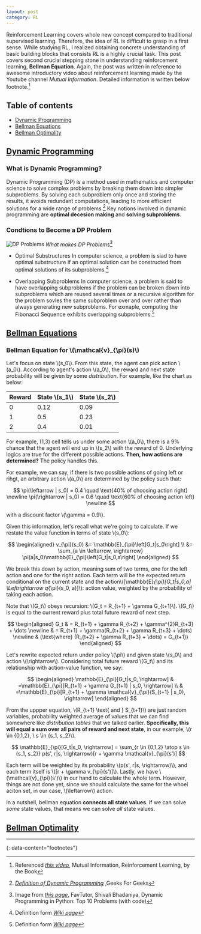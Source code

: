 ```yaml
---
layout: post
category: RL
---
```


Reinforcement Learning covers whole new concept compared to traditional supervised learning. Therefore, the idea of RL is difficult to grasp in a first sense. While studying RL, I realized obtaining concrete understanding of basic building blocks that consists RL is a highly crucial task. This post covers second crucial stepping stone in understanding reinforcement learning, **Bellman Equation**. Again, the post was written in reference to awesome introductory video about reinforcement learning made by the Youtube channel *Mutual Information*. Detailed information is written below footnote.[^1]

## Table of contents

- [Dynamic Programming](#dynamic-programming)
- [Bellman Equations](#bellman-equation)
- [Bellman Optimality](#bellman-optimality)

## [Dynamic Programming](#dynamic-programming)

### What is Dynamic Programming?

Dynamic Programming (DP) is a method used in mathematics and computer science to solve complex problems by breaking them down into simpler subproblems.  By solving each subproblem only once and storing the results, it avoids redundant computations, leading to more efficient solutions for a wide range of problems.[^2] Key notions involved in dynamic programming are **optimal decesion making** and **solving subproblems**.

### Condtions to Become a DP Problem

![DP Problems](https://favtutor.com/resources/images/uploads/blobid0.png)
*What makes DP Problems*[^3]

- Optimal Substructures
  In computer science, a problem is siad to have optimal substructure if an optimal solution can be constructed from optimal solutions of its subproblems.[^5]

- Overlapping Subproblems
  In computer science, a problem is said to have overlapping subproblems if the problem can be broken down into subproblems which are reused several times or a recursive algorithm for the problem sovles the same subproblem over and over rather than always generating new subproblems. For exmaple, computing the Fibonacci Sequence exhibits overlapping subproblems.[^4]

## [Bellman Equations](#bellman-equation)

### Bellman Equation for \\(\mathcal{v}_{\pi}(s)\\)

Let's focus on state \\(s_0\\). From this state, the agent can pick action \\(a_0\\). According to agent's action \\(a_0\\), the reward and next state probability will be given by some *distribution*. For example, like the chart as below:

| Reward        | State \\(s_1\\) | State \\(s_2\\) |
| ------------- |-----------------|-----------------|
| 0             | 0.12            | 0.09            |
| 1             | 0.5             | 0.23            |
| 2             | 0.4             | 0.01            |

For example, (1,3) cell tells us under some action \\(a_0\\), there is a 9% chance that the agent will end up in \\(s_2\\) with the reward of 0. Underlying logics are true for the different possible actions. **Then, how actions are determined?** The policy handles this.

For example, we can say, if there is two possible actions of going left or rihgt, an arbitrary action \\(a_0\\) are determined by the policy such that:

$$
\pi(\leftarrow | s_0) = 0.4 \quad \text{40% of choosing action right} \newline
\pi(\rightarrow | s_0) = 0.6 \quad \text{60% of choosing action left} \newline
$$

with a discount factor \\(\gamma = 0.9\\).

Given this information, let's recall what we're going to calculate. If we restate the value function in terms of state \\(s_0\\):

$$
\begin{aligned}
v_{\pi}(s_0) 
&= \mathbb{E}_{\pi}\left[G_t|s_0\right] \\
&= \sum_{a \in \leftarrow, \rightarrow} \pi(a|s_0)\mathbb{E}_{\pi}\left[G_t|s_0,a\right]
\end{aligned}
$$

We break this down by action, meaning sum of two terms, one for the left action and one for the right action. Each term will be the expected return conditional on the current state and the action\\(\[\mathbb{E}_{\pi}\[G_t\|s_0,a\] \Leftrightarrow q_{\pi}(s_0, a)\]\\): action value, weighted by the probability of taking each action. 

Note that \\(G_t\\) obeys recursion: \\(G_t = R_{t+1} + \gamma G_{t+1}\\). \\(G_t\\) is equal to the current reward plus total future reward of next step.

$$
\begin{aligned}
G_t 
& = R_{t+1} + \gamma R_{t+2} + \gamma^{2}R_{t+3} + \dots \newline
& = R_{t+1} + \gamma(R_{t+2} + \gamma R_{t+3} + \dots) \newline
& (\text{where} (R_{t+2} + \gamma R_{t+3} + \dots) = G_{t+1})
\end{aligned}
$$

Let's rewrite expected return under policy \\(\pi\\) and given state \\(s_0\\) and action \\(\rightarrow\\). Considering total future reward \\(G_t\\) and its relationship with action-value function, we say:

$$
\begin{aligned}
\mathbb{E}_{\pi}[G_t|s_0, \rightarrow]
& =\mathbb{E}_{\pi}[R_{t+1} + \gamma G_{t+1} | s_0, \rightarrow] \\
& =\mathbb{E}_{\pi}[R_{t+1} + \gamma \mathcal{v}_{\pi}(S_{t+1} | s_0), \rightarrow]
\end{aligned}
$$

From the uppper equation, \\(R_{t+1} \text{ and } S_{t+1}\\) are just random variables, probability weighted average of values that we can find somewhere like *distribution tables* that we talked earlier. **Specifically, this will equal a sum over all pairs of reward and next state**, in our example, \\(r \in {0,1,2}, \ s \in {s_1, s_2}\\).

$$
\mathbb{E}_{\pi}[G_t|s_0, \rightarrow] 
= \sum_{r \in {0,1,2} \atop s \in {s_1, s_2}} p(s', r|s, \rightarrow)[r + \gamma \mathcal{v}_{\pi}(s')]
$$

Each term will be weighted by its probability \\(p(s', r\|s, \rightarrow)\\), and each term itself is \\(\[r + \gamma v_{\pi}(s')\]\\). Lastly, we have \\(\mathcal{v}_{\pi}(s')\\) in our hand to calculate the whole term. However, things are not done yet, since we should calculate the same for the whoel aciton set, in our case, \\(\leftarrow\\) action.

In a nutshell, bellman equation **connects all state values**. If we can solve *some* state values, that means we can solve *all* state values.

## [Bellman Optimality](#bellman-optimality)


---
{: data-content="footnotes"}

[^1]: Referenced *[this video](https://youtu.be/NFo9v_yKQXA?si=j2BCf36NgJYOfF2K)*, Mutual Information, Reinforcement Learning, by the Book
[^2]: *[Definition of Dynamic Programming](https://www.geeksforgeeks.org/dynamic-programming/)* ,Geeks For Geeks
[^3]: Image from *[this page](https://favtutor.com/resources/images/uploads/blobid0.png)*, FavTutor, Shivali Bhadaniya, Dynamic Programming in Python: Top 10 Problems (with code)
[^4]: Definition form *[Wiki page](https://en.wikipedia.org/wiki/Optimal_substructure#:~:text=In%20computer%20science%2C%20a%20problem,greedy%20algorithms%20for%20a%20problem.)*
[^5]: Definition form *[Wiki page](https://en.wikipedia.org/wiki/Overlapping_subproblems#:~:text=In%20computer%20science%2C%20a%20problem,than%20always%20generating%20new%20subproblems.)*
